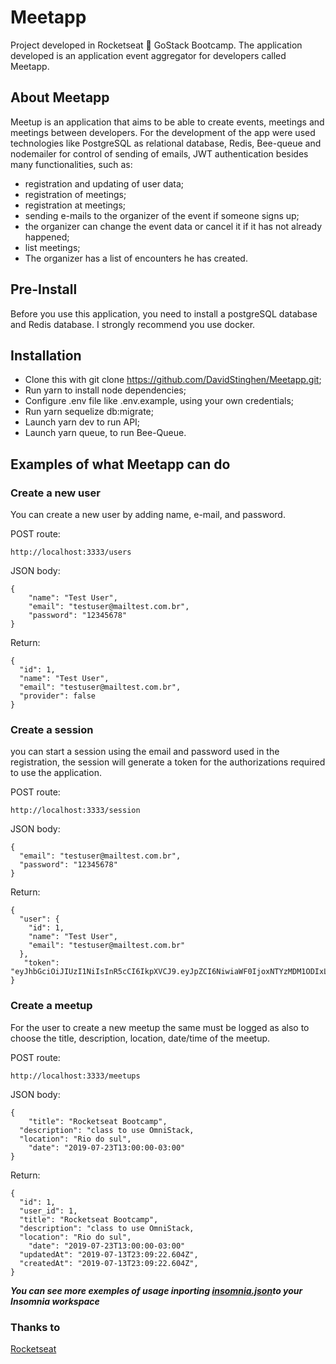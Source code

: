 # Meetapp

 Project developed in Rocketseat :rocket: GoStack Bootcamp. The application developed is an application event aggregator for developers called Meetapp.
 
 ## About Meetapp
 
 Meetup is an application that aims to be able to create events, meetings and meetings between developers. For the development of the app were used technologies like PostgreSQL as relational database, Redis, Bee-queue and nodemailer for control of sending of emails, JWT authentication besides many functionalities, such as:

- registration and updating of user data;
- registration of meetings;
- registration at meetings;
- sending e-mails to the organizer of the event if someone signs up;
- the organizer can change the event data or cancel it if it has not already happened;
- list meetings;
- The organizer has a list of encounters he has created.

## Pre-Install

 Before you use this application, you need to install a postgreSQL database and Redis database. I strongly recommend you use docker.

## Installation

- Clone this with git clone https://github.com/DavidStinghen/Meetapp.git;
- Run yarn to install node dependencies;
- Configure .env file like .env.example, using your own credentials;
- Run yarn sequelize db:migrate;
- Launch yarn dev to run API;
- Launch yarn queue, to run Bee-Queue.

## Examples of what Meetapp can do

### Create a new user

You can create a new user by adding name, e-mail, and password.

POST route:

`http://localhost:3333/users`

JSON body:

```
{
	"name": "Test User",
	"email": "testuser@mailtest.com.br",
	"password": "12345678"
}
```

Return:

```
{
  "id": 1,
  "name": "Test User",
  "email": "testuser@mailtest.com.br",
  "provider": false
}
``` 

### Create a session

you can start a session using the email and password used in the registration, the session will generate a token for the authorizations required to use the application.

POST route:

`http://localhost:3333/session`

JSON body:

```
{
  "email": "testuser@mailtest.com.br",
  "password": "12345678"
}
```

Return:

```
{
  "user": {
    "id": 1,
    "name": "Test User",
    "email": "testuser@mailtest.com.br"
  },
   "token":   "eyJhbGciOiJIUzI1NiIsInR5cCI6IkpXVCJ9.eyJpZCI6NiwiaWF0IjoxNTYzMDM1ODIxLCJleHAiOjE1NjM2NDA2MjF9.lInf1Rw68CKgFhNRCt7FduULdsTTkb8JmPsm_iEfG_8"
}
```

### Create a meetup

For the user to create a new meetup the same must be logged as also to choose the title, description, location, date/time of the meetup.

POST route:

`http://localhost:3333/meetups`

JSON body:

```
{
	"title": "Rocketseat Bootcamp",
  "description": "class to use OmniStack,
  "location": "Rio do sul",
	"date": "2019-07-23T13:00:00-03:00"
}
```

Return:

```
{
  "id": 1,
  "user_id": 1,
  "title": "Rocketseat Bootcamp",
  "description": "class to use OmniStack,
  "location": "Rio do sul",
	"date": "2019-07-23T13:00:00-03:00"
  "updatedAt": "2019-07-13T23:09:22.604Z",
  "createdAt": "2019-07-13T23:09:22.604Z",
}
```

***You can see more exemples of usage inporting  [insomnia.json](https://raw.githubusercontent.com/DavidStinghen/Meetaapp/master/Insomnia_gobarber.json 'Insomnia config')to your Insomnia workspace***

### Thanks to

[Rocketseat](https://rocketseat.com.br 'Rocketseat')
